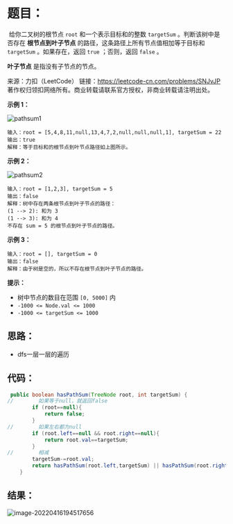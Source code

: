 # 题目：

​	给你二叉树的根节点 `root` 和一个表示目标和的整数 `targetSum` 。判断该树中是否存在 **根节点到叶子节点** 的路径，这条路径上所有节点值相加等于目标和 `targetSum` 。如果存在，返回 `true` ；否则，返回 `false` 。

**叶子节点** 是指没有子节点的节点。



来源：力扣（LeetCode） 链接：https://leetcode-cn.com/problems/SNJvJP 著作权归领扣网络所有。商业转载请联系官方授权，非商业转载请注明出处。

<!--more-->

**示例 1：**

![pathsum1](https://misteryliu.oss-cn-beijing.aliyuncs.com/image/pathsum1.jpg)

```
输入：root = [5,4,8,11,null,13,4,7,2,null,null,null,1], targetSum = 22
输出：true
解释：等于目标和的根节点到叶节点路径如上图所示。
```

**示例 2：**

![pathsum2](https://misteryliu.oss-cn-beijing.aliyuncs.com/image/pathsum2.jpg)

```
输入：root = [1,2,3], targetSum = 5
输出：false
解释：树中存在两条根节点到叶子节点的路径：
(1 --> 2): 和为 3
(1 --> 3): 和为 4
不存在 sum = 5 的根节点到叶子节点的路径。
```

**示例 3：**

```
输入：root = [], targetSum = 0
输出：false
解释：由于树是空的，所以不存在根节点到叶子节点的路径。
```

**提示：**

- 树中节点的数目在范围 `[0, 5000]` 内
- `-1000 <= Node.val <= 1000`
- `-1000 <= targetSum <= 1000`

## 思路：

- dfs一层一层的遍历

## 代码：

```java
 public boolean hasPathSum(TreeNode root, int targetSum) {
//        如果等于null，就返回false
        if (root==null){
            return false;
        }
//        如果左右都为null
        if (root.left==null && root.right==null){
            return root.val==targetSum;
        }
//        相减
        targetSum-=root.val;
        return hasPathSum(root.left,targetSum) || hasPathSum(root.right,targetSum);
    }
```

## 结果：

![image-20220416194517656](https://misteryliu.oss-cn-beijing.aliyuncs.com/image/image-20220416194517656.png)